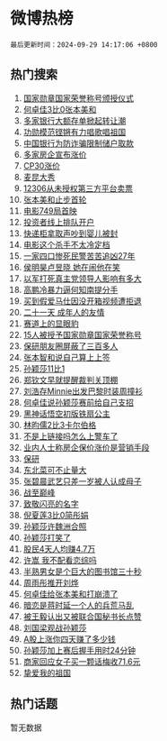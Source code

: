 # 微博热榜

`最后更新时间：2024-09-29 14:17:06 +0800`

## 热门搜索

1. [国家勋章国家荣誉称号颁授仪式](https://m.weibo.cn/search?containerid=100103type%3D1%26t%3D10%26q%3D%23%E5%9B%BD%E5%AE%B6%E5%8B%8B%E7%AB%A0%E5%9B%BD%E5%AE%B6%E8%8D%A3%E8%AA%89%E7%A7%B0%E5%8F%B7%E9%A2%81%E6%8E%88%E4%BB%AA%E5%BC%8F%23&stream_entry_id=51&isnewpage=1&extparam=seat%3D1%26q%3D%2523%25E5%259B%25BD%25E5%25AE%25B6%25E5%258B%258B%25E7%25AB%25A0%25E5%259B%25BD%25E5%25AE%25B6%25E8%258D%25A3%25E8%25AA%2589%25E7%25A7%25B0%25E5%258F%25B7%25E9%25A2%2581%25E6%258E%2588%25E4%25BB%25AA%25E5%25BC%258F%2523%26dgr%3D0%26pos%3D0%26filter_type%3Drealtimehot%26stream_entry_id%3D51%26c_type%3D51%26cate%3D10103%26display_time%3D1727590625%26pre_seqid%3D172759062545604122866149)
1. [何卓佳3比0张本美和](https://m.weibo.cn/search?containerid=100103type%3D1%26t%3D10%26q%3D%23%E4%BD%95%E5%8D%93%E4%BD%B33%E6%AF%940%E5%BC%A0%E6%9C%AC%E7%BE%8E%E5%92%8C%23&stream_entry_id=31&isnewpage=1&extparam=seat%3D1%26cate%3D5001%26dgr%3D0%26flag%3D1%26stream_entry_id%3D31%26realpos%3D1%26pos%3D0%26q%3D%2523%25E4%25BD%2595%25E5%258D%2593%25E4%25BD%25B33%25E6%25AF%25940%25E5%25BC%25A0%25E6%259C%25AC%25E7%25BE%258E%25E5%2592%258C%2523%26lcate%3D5001%26band_rank%3D1%26c_type%3D31%26filter_type%3Drealtimehot%26display_time%3D1727590625%26pre_seqid%3D172759062545604122866149)
1. [多家银行大额存单掀起转让潮](https://m.weibo.cn/search?containerid=100103type%3D1%26t%3D10%26q%3D%23%E5%A4%9A%E5%AE%B6%E9%93%B6%E8%A1%8C%E5%A4%A7%E9%A2%9D%E5%AD%98%E5%8D%95%E6%8E%80%E8%B5%B7%E8%BD%AC%E8%AE%A9%E6%BD%AE%23&stream_entry_id=31&isnewpage=1&extparam=seat%3D1%26cate%3D5001%26dgr%3D0%26flag%3D1%26stream_entry_id%3D31%26realpos%3D2%26pos%3D1%26q%3D%2523%25E5%25A4%259A%25E5%25AE%25B6%25E9%2593%25B6%25E8%25A1%258C%25E5%25A4%25A7%25E9%25A2%259D%25E5%25AD%2598%25E5%258D%2595%25E6%258E%2580%25E8%25B5%25B7%25E8%25BD%25AC%25E8%25AE%25A9%25E6%25BD%25AE%2523%26lcate%3D5001%26band_rank%3D2%26c_type%3D31%26filter_type%3Drealtimehot%26display_time%3D1727590625%26pre_seqid%3D172759062545604122866149)
1. [功勋模范铿锵有力唱歌唱祖国](https://m.weibo.cn/search?containerid=100103type%3D1%26t%3D10%26q%3D%23%E5%8A%9F%E5%8B%8B%E6%A8%A1%E8%8C%83%E9%93%BF%E9%94%B5%E6%9C%89%E5%8A%9B%E5%94%B1%E6%AD%8C%E5%94%B1%E7%A5%96%E5%9B%BD%23&stream_entry_id=31&isnewpage=1&extparam=seat%3D1%26cate%3D5001%26dgr%3D0%26flag%3D0%26stream_entry_id%3D31%26realpos%3D3%26pos%3D2%26q%3D%2523%25E5%258A%259F%25E5%258B%258B%25E6%25A8%25A1%25E8%258C%2583%25E9%2593%25BF%25E9%2594%25B5%25E6%259C%2589%25E5%258A%259B%25E5%2594%25B1%25E6%25AD%258C%25E5%2594%25B1%25E7%25A5%2596%25E5%259B%25BD%2523%26lcate%3D5001%26band_rank%3D3%26c_type%3D31%26filter_type%3Drealtimehot%26display_time%3D1727590625%26pre_seqid%3D172759062545604122866149)
1. [中国银行为防诈骗限制储户取款](https://m.weibo.cn/search?containerid=100103type%3D1%26t%3D10%26q%3D%23%E4%B8%AD%E5%9B%BD%E9%93%B6%E8%A1%8C%E4%B8%BA%E9%98%B2%E8%AF%88%E9%AA%97%E9%99%90%E5%88%B6%E5%82%A8%E6%88%B7%E5%8F%96%E6%AC%BE%23&stream_entry_id=31&isnewpage=1&extparam=seat%3D1%26cate%3D5001%26dgr%3D0%26flag%3D0%26stream_entry_id%3D31%26realpos%3D4%26pos%3D3%26q%3D%2523%25E4%25B8%25AD%25E5%259B%25BD%25E9%2593%25B6%25E8%25A1%258C%25E4%25B8%25BA%25E9%2598%25B2%25E8%25AF%2588%25E9%25AA%2597%25E9%2599%2590%25E5%2588%25B6%25E5%2582%25A8%25E6%2588%25B7%25E5%258F%2596%25E6%25AC%25BE%2523%26lcate%3D5001%26band_rank%3D4%26c_type%3D31%26filter_type%3Drealtimehot%26display_time%3D1727590625%26pre_seqid%3D172759062545604122866149)
1. [多家房企宣布涨价](https://m.weibo.cn/search?containerid=100103type%3D1%26t%3D10%26q%3D%23%E5%A4%9A%E5%AE%B6%E6%88%BF%E4%BC%81%E5%AE%A3%E5%B8%83%E6%B6%A8%E4%BB%B7%23&stream_entry_id=31&isnewpage=1&extparam=seat%3D1%26cate%3D5001%26dgr%3D0%26flag%3D1%26stream_entry_id%3D31%26realpos%3D5%26pos%3D4%26q%3D%2523%25E5%25A4%259A%25E5%25AE%25B6%25E6%2588%25BF%25E4%25BC%2581%25E5%25AE%25A3%25E5%25B8%2583%25E6%25B6%25A8%25E4%25BB%25B7%2523%26lcate%3D5001%26band_rank%3D5%26c_type%3D31%26filter_type%3Drealtimehot%26display_time%3D1727590625%26pre_seqid%3D172759062545604122866149)
1. [CP30涨价](https://m.weibo.cn/search?containerid=100103type%3D1%26t%3D10%26q%3DCP30%E6%B6%A8%E4%BB%B7&stream_entry_id=31&isnewpage=1&extparam=seat%3D1%26cate%3D5001%26dgr%3D0%26flag%3D1%26stream_entry_id%3D31%26realpos%3D6%26pos%3D5%26q%3DCP30%25E6%25B6%25A8%25E4%25BB%25B7%26lcate%3D5001%26band_rank%3D6%26c_type%3D31%26filter_type%3Drealtimehot%26display_time%3D1727590625%26pre_seqid%3D172759062545604122866149)
1. [麦昆大秀](https://m.weibo.cn/search?containerid=100103type%3D1%26t%3D10%26q%3D%23%E9%BA%A6%E6%98%86%E5%A4%A7%E7%A7%80%23&stream_entry_id=31&isnewpage=1&extparam=seat%3D1%26is_ad_pos%3D1%26cate%3D5001%26dgr%3D0%26stream_entry_id%3D31%26adid%3D257904%26pos%3D6%26lcate%3D5001%26topic_ad%3D1%26filter_type%3Drealtimehot%26band_rank%3D7%26c_type%3D31%26q%3D%2523%25E9%25BA%25A6%25E6%2598%2586%25E5%25A4%25A7%25E7%25A7%2580%2523%26display_time%3D1727590625%26pre_seqid%3D172759062545604122866149)
1. [12306从未授权第三方平台卖票](https://m.weibo.cn/search?containerid=100103type%3D1%26t%3D10%26q%3D%2312306%E4%BB%8E%E6%9C%AA%E6%8E%88%E6%9D%83%E7%AC%AC%E4%B8%89%E6%96%B9%E5%B9%B3%E5%8F%B0%E5%8D%96%E7%A5%A8%23&stream_entry_id=31&isnewpage=1&extparam=seat%3D1%26cate%3D5001%26dgr%3D0%26flag%3D0%26stream_entry_id%3D31%26realpos%3D7%26pos%3D7%26q%3D%252312306%25E4%25BB%258E%25E6%259C%25AA%25E6%258E%2588%25E6%259D%2583%25E7%25AC%25AC%25E4%25B8%2589%25E6%2596%25B9%25E5%25B9%25B3%25E5%258F%25B0%25E5%258D%2596%25E7%25A5%25A8%2523%26lcate%3D5001%26band_rank%3D7%26c_type%3D31%26filter_type%3Drealtimehot%26display_time%3D1727590625%26pre_seqid%3D172759062545604122866149)
1. [张本美和止步首轮](https://m.weibo.cn/search?containerid=100103type%3D1%26t%3D10%26q%3D%23%E5%BC%A0%E6%9C%AC%E7%BE%8E%E5%92%8C%E6%AD%A2%E6%AD%A5%E9%A6%96%E8%BD%AE%23&stream_entry_id=31&isnewpage=1&extparam=seat%3D1%26cate%3D5001%26dgr%3D0%26flag%3D1%26stream_entry_id%3D31%26realpos%3D8%26pos%3D8%26q%3D%2523%25E5%25BC%25A0%25E6%259C%25AC%25E7%25BE%258E%25E5%2592%258C%25E6%25AD%25A2%25E6%25AD%25A5%25E9%25A6%2596%25E8%25BD%25AE%2523%26lcate%3D5001%26band_rank%3D8%26c_type%3D31%26filter_type%3Drealtimehot%26display_time%3D1727590625%26pre_seqid%3D172759062545604122866149)
1. [电影749局首映](https://m.weibo.cn/search?containerid=100103type%3D1%26t%3D10%26q%3D%23%E7%94%B5%E5%BD%B1749%E5%B1%80%E9%A6%96%E6%98%A0%23&stream_entry_id=31&isnewpage=1&extparam=seat%3D1%26cate%3D5001%26dgr%3D0%26flag%3D1%26stream_entry_id%3D31%26realpos%3D9%26pos%3D9%26q%3D%2523%25E7%2594%25B5%25E5%25BD%25B1749%25E5%25B1%2580%25E9%25A6%2596%25E6%2598%25A0%2523%26lcate%3D5001%26band_rank%3D9%26c_type%3D31%26filter_type%3Drealtimehot%26display_time%3D1727590625%26pre_seqid%3D172759062545604122866149)
1. [投资者线上排队开户](https://m.weibo.cn/search?containerid=100103type%3D1%26t%3D10%26q%3D%23%E6%8A%95%E8%B5%84%E8%80%85%E7%BA%BF%E4%B8%8A%E6%8E%92%E9%98%9F%E5%BC%80%E6%88%B7%23&stream_entry_id=31&isnewpage=1&extparam=seat%3D1%26cate%3D5001%26dgr%3D0%26flag%3D1%26stream_entry_id%3D31%26realpos%3D10%26pos%3D10%26q%3D%2523%25E6%258A%2595%25E8%25B5%2584%25E8%2580%2585%25E7%25BA%25BF%25E4%25B8%258A%25E6%258E%2592%25E9%2598%259F%25E5%25BC%2580%25E6%2588%25B7%2523%26lcate%3D5001%26band_rank%3D10%26c_type%3D31%26filter_type%3Drealtimehot%26display_time%3D1727590625%26pre_seqid%3D172759062545604122866149)
1. [快递柜拿取声吵到婴儿被封](https://m.weibo.cn/search?containerid=100103type%3D1%26t%3D10%26q%3D%23%E5%BF%AB%E9%80%92%E6%9F%9C%E6%8B%BF%E5%8F%96%E5%A3%B0%E5%90%B5%E5%88%B0%E5%A9%B4%E5%84%BF%E8%A2%AB%E5%B0%81%23&stream_entry_id=31&isnewpage=1&extparam=seat%3D1%26cate%3D5001%26dgr%3D0%26flag%3D1%26stream_entry_id%3D31%26realpos%3D11%26pos%3D11%26q%3D%2523%25E5%25BF%25AB%25E9%2580%2592%25E6%259F%259C%25E6%258B%25BF%25E5%258F%2596%25E5%25A3%25B0%25E5%2590%25B5%25E5%2588%25B0%25E5%25A9%25B4%25E5%2584%25BF%25E8%25A2%25AB%25E5%25B0%2581%2523%26lcate%3D5001%26band_rank%3D11%26c_type%3D31%26filter_type%3Drealtimehot%26display_time%3D1727590625%26pre_seqid%3D172759062545604122866149)
1. [电影这个杀手不太冷定档](https://m.weibo.cn/search?containerid=100103type%3D1%26t%3D10%26q%3D%23%E7%94%B5%E5%BD%B1%E8%BF%99%E4%B8%AA%E6%9D%80%E6%89%8B%E4%B8%8D%E5%A4%AA%E5%86%B7%E5%AE%9A%E6%A1%A3%23&stream_entry_id=31&isnewpage=1&extparam=seat%3D1%26cate%3D5001%26dgr%3D0%26flag%3D2%26stream_entry_id%3D31%26realpos%3D12%26pos%3D12%26q%3D%2523%25E7%2594%25B5%25E5%25BD%25B1%25E8%25BF%2599%25E4%25B8%25AA%25E6%259D%2580%25E6%2589%258B%25E4%25B8%258D%25E5%25A4%25AA%25E5%2586%25B7%25E5%25AE%259A%25E6%25A1%25A3%2523%26lcate%3D5001%26band_rank%3D12%26c_type%3D31%26filter_type%3Drealtimehot%26display_time%3D1727590625%26pre_seqid%3D172759062545604122866149)
1. [一家四口惨死民警苦苦追凶27年](https://m.weibo.cn/search?containerid=100103type%3D1%26t%3D10%26q%3D%23%E4%B8%80%E5%AE%B6%E5%9B%9B%E5%8F%A3%E6%83%A8%E6%AD%BB%E6%B0%91%E8%AD%A6%E8%8B%A6%E8%8B%A6%E8%BF%BD%E5%87%B627%E5%B9%B4%23&stream_entry_id=31&isnewpage=1&extparam=seat%3D1%26cate%3D5001%26dgr%3D0%26flag%3D2%26stream_entry_id%3D31%26realpos%3D13%26pos%3D13%26q%3D%2523%25E4%25B8%2580%25E5%25AE%25B6%25E5%259B%259B%25E5%258F%25A3%25E6%2583%25A8%25E6%25AD%25BB%25E6%25B0%2591%25E8%25AD%25A6%25E8%258B%25A6%25E8%258B%25A6%25E8%25BF%25BD%25E5%2587%25B627%25E5%25B9%25B4%2523%26lcate%3D5001%26band_rank%3D13%26c_type%3D31%26filter_type%3Drealtimehot%26display_time%3D1727590625%26pre_seqid%3D172759062545604122866149)
1. [侯明昊卢昱晓 她在闹他在笑](https://m.weibo.cn/search?containerid=100103type%3D1%26t%3D10%26q%3D%E4%BE%AF%E6%98%8E%E6%98%8A%E5%8D%A2%E6%98%B1%E6%99%93+%E5%A5%B9%E5%9C%A8%E9%97%B9%E4%BB%96%E5%9C%A8%E7%AC%91&stream_entry_id=31&isnewpage=1&extparam=seat%3D1%26cate%3D5001%26dgr%3D0%26flag%3D1%26stream_entry_id%3D31%26realpos%3D14%26pos%3D14%26q%3D%25E4%25BE%25AF%25E6%2598%258E%25E6%2598%258A%25E5%258D%25A2%25E6%2598%25B1%25E6%2599%2593%2520%25E5%25A5%25B9%25E5%259C%25A8%25E9%2597%25B9%25E4%25BB%2596%25E5%259C%25A8%25E7%25AC%2591%26lcate%3D5001%26band_rank%3D14%26c_type%3D31%26filter_type%3Drealtimehot%26display_time%3D1727590625%26pre_seqid%3D172759062545604122866149)
1. [以军打死真主党领导人影响有多大](https://m.weibo.cn/search?containerid=100103type%3D1%26t%3D10%26q%3D%23%E4%BB%A5%E5%86%9B%E6%89%93%E6%AD%BB%E7%9C%9F%E4%B8%BB%E5%85%9A%E9%A2%86%E5%AF%BC%E4%BA%BA%E5%BD%B1%E5%93%8D%E6%9C%89%E5%A4%9A%E5%A4%A7%23&stream_entry_id=31&isnewpage=1&extparam=seat%3D1%26cate%3D5001%26dgr%3D0%26flag%3D1%26stream_entry_id%3D31%26realpos%3D15%26pos%3D15%26q%3D%2523%25E4%25BB%25A5%25E5%2586%259B%25E6%2589%2593%25E6%25AD%25BB%25E7%259C%259F%25E4%25B8%25BB%25E5%2585%259A%25E9%25A2%2586%25E5%25AF%25BC%25E4%25BA%25BA%25E5%25BD%25B1%25E5%2593%258D%25E6%259C%2589%25E5%25A4%259A%25E5%25A4%25A7%2523%26lcate%3D5001%26band_rank%3D15%26c_type%3D31%26filter_type%3Drealtimehot%26display_time%3D1727590625%26pre_seqid%3D172759062545604122866149)
1. [高鹏冷暴力逼何知南提分手](https://m.weibo.cn/search?containerid=100103type%3D1%26t%3D10%26q%3D%E9%AB%98%E9%B9%8F%E5%86%B7%E6%9A%B4%E5%8A%9B%E9%80%BC%E4%BD%95%E7%9F%A5%E5%8D%97%E6%8F%90%E5%88%86%E6%89%8B&stream_entry_id=31&isnewpage=1&extparam=seat%3D1%26cate%3D5001%26dgr%3D0%26flag%3D1%26stream_entry_id%3D31%26realpos%3D16%26pos%3D16%26q%3D%25E9%25AB%2598%25E9%25B9%258F%25E5%2586%25B7%25E6%259A%25B4%25E5%258A%259B%25E9%2580%25BC%25E4%25BD%2595%25E7%259F%25A5%25E5%258D%2597%25E6%258F%2590%25E5%2588%2586%25E6%2589%258B%26lcate%3D5001%26band_rank%3D16%26c_type%3D31%26filter_type%3Drealtimehot%26display_time%3D1727590625%26pre_seqid%3D172759062545604122866149)
1. [买到假爱马仕因没开箱视频遭拒退](https://m.weibo.cn/search?containerid=100103type%3D1%26t%3D10%26q%3D%23%E4%B9%B0%E5%88%B0%E5%81%87%E7%88%B1%E9%A9%AC%E4%BB%95%E5%9B%A0%E6%B2%A1%E5%BC%80%E7%AE%B1%E8%A7%86%E9%A2%91%E9%81%AD%E6%8B%92%E9%80%80%23&stream_entry_id=31&isnewpage=1&extparam=seat%3D1%26cate%3D5001%26dgr%3D0%26flag%3D0%26stream_entry_id%3D31%26realpos%3D17%26pos%3D17%26q%3D%2523%25E4%25B9%25B0%25E5%2588%25B0%25E5%2581%2587%25E7%2588%25B1%25E9%25A9%25AC%25E4%25BB%2595%25E5%259B%25A0%25E6%25B2%25A1%25E5%25BC%2580%25E7%25AE%25B1%25E8%25A7%2586%25E9%25A2%2591%25E9%2581%25AD%25E6%258B%2592%25E9%2580%2580%2523%26lcate%3D5001%26band_rank%3D17%26c_type%3D31%26filter_type%3Drealtimehot%26display_time%3D1727590625%26pre_seqid%3D172759062545604122866149)
1. [二十一天 成年人的友情](https://m.weibo.cn/search?containerid=100103type%3D1%26t%3D10%26q%3D%E4%BA%8C%E5%8D%81%E4%B8%80%E5%A4%A9+%E6%88%90%E5%B9%B4%E4%BA%BA%E7%9A%84%E5%8F%8B%E6%83%85&stream_entry_id=31&isnewpage=1&extparam=seat%3D1%26cate%3D5001%26dgr%3D0%26flag%3D1%26stream_entry_id%3D31%26realpos%3D18%26pos%3D18%26q%3D%25E4%25BA%258C%25E5%258D%2581%25E4%25B8%2580%25E5%25A4%25A9%2520%25E6%2588%2590%25E5%25B9%25B4%25E4%25BA%25BA%25E7%259A%2584%25E5%258F%258B%25E6%2583%2585%26lcate%3D5001%26band_rank%3D18%26c_type%3D31%26filter_type%3Drealtimehot%26display_time%3D1727590625%26pre_seqid%3D172759062545604122866149)
1. [赛道上的显眼豹](https://m.weibo.cn/search?containerid=100103type%3D1%26t%3D10%26q%3D%23%E8%B5%9B%E9%81%93%E4%B8%8A%E7%9A%84%E6%98%BE%E7%9C%BC%E8%B1%B9%23&stream_entry_id=31&isnewpage=1&extparam=seat%3D1%26cate%3D5001%26dgr%3D0%26flag%3D0%26stream_entry_id%3D31%26realpos%3D19%26pos%3D19%26adid%3D257797%26filter_type%3Drealtimehot%26lcate%3D5001%26band_rank%3D19%26c_type%3D31%26q%3D%2523%25E8%25B5%259B%25E9%2581%2593%25E4%25B8%258A%25E7%259A%2584%25E6%2598%25BE%25E7%259C%25BC%25E8%25B1%25B9%2523%26display_time%3D1727590625%26pre_seqid%3D172759062545604122866149)
1. [15人被授予国家勋章国家荣誉称号](https://m.weibo.cn/search?containerid=100103type%3D1%26t%3D10%26q%3D%2315%E4%BA%BA%E8%A2%AB%E6%8E%88%E4%BA%88%E5%9B%BD%E5%AE%B6%E5%8B%8B%E7%AB%A0%E5%9B%BD%E5%AE%B6%E8%8D%A3%E8%AA%89%E7%A7%B0%E5%8F%B7%23&stream_entry_id=31&isnewpage=1&extparam=seat%3D1%26cate%3D5001%26dgr%3D0%26flag%3D0%26stream_entry_id%3D31%26realpos%3D20%26pos%3D20%26q%3D%252315%25E4%25BA%25BA%25E8%25A2%25AB%25E6%258E%2588%25E4%25BA%2588%25E5%259B%25BD%25E5%25AE%25B6%25E5%258B%258B%25E7%25AB%25A0%25E5%259B%25BD%25E5%25AE%25B6%25E8%258D%25A3%25E8%25AA%2589%25E7%25A7%25B0%25E5%258F%25B7%2523%26lcate%3D5001%26band_rank%3D20%26c_type%3D31%26filter_type%3Drealtimehot%26display_time%3D1727590625%26pre_seqid%3D172759062545604122866149)
1. [保研朋友圈屏蔽了三百多人](https://m.weibo.cn/search?containerid=100103type%3D1%26t%3D10%26q%3D%23%E4%BF%9D%E7%A0%94%E6%9C%8B%E5%8F%8B%E5%9C%88%E5%B1%8F%E8%94%BD%E4%BA%86%E4%B8%89%E7%99%BE%E5%A4%9A%E4%BA%BA%23&stream_entry_id=31&isnewpage=1&extparam=seat%3D1%26cate%3D5001%26dgr%3D0%26flag%3D1%26stream_entry_id%3D31%26realpos%3D21%26pos%3D21%26q%3D%2523%25E4%25BF%259D%25E7%25A0%2594%25E6%259C%258B%25E5%258F%258B%25E5%259C%2588%25E5%25B1%258F%25E8%2594%25BD%25E4%25BA%2586%25E4%25B8%2589%25E7%2599%25BE%25E5%25A4%259A%25E4%25BA%25BA%2523%26lcate%3D5001%26band_rank%3D21%26c_type%3D31%26filter_type%3Drealtimehot%26display_time%3D1727590625%26pre_seqid%3D172759062545604122866149)
1. [张本智和说自己算上上签](https://m.weibo.cn/search?containerid=100103type%3D1%26t%3D10%26q%3D%23%E5%BC%A0%E6%9C%AC%E6%99%BA%E5%92%8C%E8%AF%B4%E8%87%AA%E5%B7%B1%E7%AE%97%E4%B8%8A%E4%B8%8A%E7%AD%BE%23&stream_entry_id=31&isnewpage=1&extparam=seat%3D1%26cate%3D5001%26dgr%3D0%26flag%3D0%26stream_entry_id%3D31%26realpos%3D22%26pos%3D22%26q%3D%2523%25E5%25BC%25A0%25E6%259C%25AC%25E6%2599%25BA%25E5%2592%258C%25E8%25AF%25B4%25E8%2587%25AA%25E5%25B7%25B1%25E7%25AE%2597%25E4%25B8%258A%25E4%25B8%258A%25E7%25AD%25BE%2523%26lcate%3D5001%26band_rank%3D22%26c_type%3D31%26filter_type%3Drealtimehot%26display_time%3D1727590625%26pre_seqid%3D172759062545604122866149)
1. [孙颖莎11比1](https://m.weibo.cn/search?containerid=100103type%3D1%26t%3D10%26q%3D%23%E5%AD%99%E9%A2%96%E8%8E%8E11%E6%AF%941%23&stream_entry_id=31&isnewpage=1&extparam=seat%3D1%26cate%3D5001%26dgr%3D0%26flag%3D0%26stream_entry_id%3D31%26realpos%3D23%26pos%3D23%26q%3D%2523%25E5%25AD%2599%25E9%25A2%2596%25E8%258E%258E11%25E6%25AF%25941%2523%26lcate%3D5001%26band_rank%3D23%26c_type%3D31%26filter_type%3Drealtimehot%26display_time%3D1727590625%26pre_seqid%3D172759062545604122866149)
1. [郑钦文早就提醒裁判关顶棚](https://m.weibo.cn/search?containerid=100103type%3D1%26t%3D10%26q%3D%23%E9%83%91%E9%92%A6%E6%96%87%E6%97%A9%E5%B0%B1%E6%8F%90%E9%86%92%E8%A3%81%E5%88%A4%E5%85%B3%E9%A1%B6%E6%A3%9A%23&stream_entry_id=31&isnewpage=1&extparam=seat%3D1%26cate%3D5001%26dgr%3D0%26flag%3D1%26stream_entry_id%3D31%26realpos%3D24%26pos%3D24%26q%3D%2523%25E9%2583%2591%25E9%2592%25A6%25E6%2596%2587%25E6%2597%25A9%25E5%25B0%25B1%25E6%258F%2590%25E9%2586%2592%25E8%25A3%2581%25E5%2588%25A4%25E5%2585%25B3%25E9%25A1%25B6%25E6%25A3%259A%2523%26lcate%3D5001%26band_rank%3D24%26c_type%3D31%26filter_type%3Drealtimehot%26display_time%3D1727590625%26pre_seqid%3D172759062545604122866149)
1. [刘浩存Minnie出发巴黎时装周撞衫](https://m.weibo.cn/search?containerid=100103type%3D1%26t%3D10%26q%3D%23%E5%88%98%E6%B5%A9%E5%AD%98Minnie%E5%87%BA%E5%8F%91%E5%B7%B4%E9%BB%8E%E6%97%B6%E8%A3%85%E5%91%A8%E6%92%9E%E8%A1%AB%23&stream_entry_id=31&isnewpage=1&extparam=seat%3D1%26cate%3D5001%26dgr%3D0%26flag%3D1%26stream_entry_id%3D31%26realpos%3D25%26pos%3D25%26q%3D%2523%25E5%2588%2598%25E6%25B5%25A9%25E5%25AD%2598Minnie%25E5%2587%25BA%25E5%258F%2591%25E5%25B7%25B4%25E9%25BB%258E%25E6%2597%25B6%25E8%25A3%2585%25E5%2591%25A8%25E6%2592%259E%25E8%25A1%25AB%2523%26lcate%3D5001%26band_rank%3D25%26c_type%3D31%26filter_type%3Drealtimehot%26display_time%3D1727590625%26pre_seqid%3D172759062545604122866149)
1. [何卓佳说孙颖莎赛前给自己支招](https://m.weibo.cn/search?containerid=100103type%3D1%26t%3D10%26q%3D%23%E4%BD%95%E5%8D%93%E4%BD%B3%E8%AF%B4%E5%AD%99%E9%A2%96%E8%8E%8E%E8%B5%9B%E5%89%8D%E7%BB%99%E8%87%AA%E5%B7%B1%E6%94%AF%E6%8B%9B%23&stream_entry_id=31&isnewpage=1&extparam=seat%3D1%26cate%3D5001%26dgr%3D0%26flag%3D1%26stream_entry_id%3D31%26realpos%3D26%26pos%3D26%26q%3D%2523%25E4%25BD%2595%25E5%258D%2593%25E4%25BD%25B3%25E8%25AF%25B4%25E5%25AD%2599%25E9%25A2%2596%25E8%258E%258E%25E8%25B5%259B%25E5%2589%258D%25E7%25BB%2599%25E8%2587%25AA%25E5%25B7%25B1%25E6%2594%25AF%25E6%258B%259B%2523%26lcate%3D5001%26band_rank%3D26%26c_type%3D31%26filter_type%3Drealtimehot%26display_time%3D1727590625%26pre_seqid%3D172759062545604122866149)
1. [黑神话悟空初版铁扇公主](https://m.weibo.cn/search?containerid=100103type%3D1%26t%3D10%26q%3D%23%E9%BB%91%E7%A5%9E%E8%AF%9D%E6%82%9F%E7%A9%BA%E5%88%9D%E7%89%88%E9%93%81%E6%89%87%E5%85%AC%E4%B8%BB%23&stream_entry_id=31&isnewpage=1&extparam=seat%3D1%26cate%3D5001%26dgr%3D0%26flag%3D1%26stream_entry_id%3D31%26realpos%3D27%26pos%3D27%26q%3D%2523%25E9%25BB%2591%25E7%25A5%259E%25E8%25AF%259D%25E6%2582%259F%25E7%25A9%25BA%25E5%2588%259D%25E7%2589%2588%25E9%2593%2581%25E6%2589%2587%25E5%2585%25AC%25E4%25B8%25BB%2523%26lcate%3D5001%26band_rank%3D27%26c_type%3D31%26filter_type%3Drealtimehot%26display_time%3D1727590625%26pre_seqid%3D172759062545604122866149)
1. [林昀儒2比3卡尔伯格](https://m.weibo.cn/search?containerid=100103type%3D1%26t%3D10%26q%3D%23%E6%9E%97%E6%98%80%E5%84%922%E6%AF%943%E5%8D%A1%E5%B0%94%E4%BC%AF%E6%A0%BC%23&stream_entry_id=31&isnewpage=1&extparam=seat%3D1%26cate%3D5001%26dgr%3D0%26flag%3D1%26stream_entry_id%3D31%26realpos%3D28%26pos%3D28%26q%3D%2523%25E6%259E%2597%25E6%2598%2580%25E5%2584%25922%25E6%25AF%25943%25E5%258D%25A1%25E5%25B0%2594%25E4%25BC%25AF%25E6%25A0%25BC%2523%26lcate%3D5001%26band_rank%3D28%26c_type%3D31%26filter_type%3Drealtimehot%26display_time%3D1727590625%26pre_seqid%3D172759062545604122866149)
1. [不是上链接吗怎么上警车了](https://m.weibo.cn/search?containerid=100103type%3D1%26t%3D10%26q%3D%23%E4%B8%8D%E6%98%AF%E4%B8%8A%E9%93%BE%E6%8E%A5%E5%90%97%E6%80%8E%E4%B9%88%E4%B8%8A%E8%AD%A6%E8%BD%A6%E4%BA%86%23&stream_entry_id=31&isnewpage=1&extparam=seat%3D1%26cate%3D5001%26dgr%3D0%26flag%3D1%26stream_entry_id%3D31%26realpos%3D29%26pos%3D29%26q%3D%2523%25E4%25B8%258D%25E6%2598%25AF%25E4%25B8%258A%25E9%2593%25BE%25E6%258E%25A5%25E5%2590%2597%25E6%2580%258E%25E4%25B9%2588%25E4%25B8%258A%25E8%25AD%25A6%25E8%25BD%25A6%25E4%25BA%2586%2523%26lcate%3D5001%26band_rank%3D29%26c_type%3D31%26filter_type%3Drealtimehot%26display_time%3D1727590625%26pre_seqid%3D172759062545604122866149)
1. [业内人士称房企保价涨价是营销手段](https://m.weibo.cn/search?containerid=100103type%3D1%26t%3D10%26q%3D%23%E4%B8%9A%E5%86%85%E4%BA%BA%E5%A3%AB%E7%A7%B0%E6%88%BF%E4%BC%81%E4%BF%9D%E4%BB%B7%E6%B6%A8%E4%BB%B7%E6%98%AF%E8%90%A5%E9%94%80%E6%89%8B%E6%AE%B5%23&stream_entry_id=31&isnewpage=1&extparam=seat%3D1%26cate%3D5001%26dgr%3D0%26flag%3D1%26stream_entry_id%3D31%26realpos%3D30%26pos%3D30%26q%3D%2523%25E4%25B8%259A%25E5%2586%2585%25E4%25BA%25BA%25E5%25A3%25AB%25E7%25A7%25B0%25E6%2588%25BF%25E4%25BC%2581%25E4%25BF%259D%25E4%25BB%25B7%25E6%25B6%25A8%25E4%25BB%25B7%25E6%2598%25AF%25E8%2590%25A5%25E9%2594%2580%25E6%2589%258B%25E6%25AE%25B5%2523%26lcate%3D5001%26band_rank%3D30%26c_type%3D31%26filter_type%3Drealtimehot%26display_time%3D1727590625%26pre_seqid%3D172759062545604122866149)
1. [保研](https://m.weibo.cn/search?containerid=100103type%3D1%26t%3D10%26q%3D%E4%BF%9D%E7%A0%94&stream_entry_id=31&isnewpage=1&extparam=seat%3D1%26cate%3D5001%26dgr%3D0%26flag%3D0%26stream_entry_id%3D31%26realpos%3D31%26pos%3D31%26q%3D%25E4%25BF%259D%25E7%25A0%2594%26lcate%3D5001%26band_rank%3D31%26c_type%3D31%26filter_type%3Drealtimehot%26display_time%3D1727590625%26pre_seqid%3D172759062545604122866149)
1. [东北菜可不止量大](https://m.weibo.cn/search?containerid=100103type%3D1%26t%3D10%26q%3D%23%E4%B8%9C%E5%8C%97%E8%8F%9C%E5%8F%AF%E4%B8%8D%E6%AD%A2%E9%87%8F%E5%A4%A7%23&stream_entry_id=31&isnewpage=1&extparam=seat%3D1%26cate%3D5001%26dgr%3D0%26flag%3D1%26stream_entry_id%3D31%26realpos%3D32%26pos%3D32%26q%3D%2523%25E4%25B8%259C%25E5%258C%2597%25E8%258F%259C%25E5%258F%25AF%25E4%25B8%258D%25E6%25AD%25A2%25E9%2587%258F%25E5%25A4%25A7%2523%26lcate%3D5001%26band_rank%3D32%26c_type%3D31%26filter_type%3Drealtimehot%26display_time%3D1727590625%26pre_seqid%3D172759062545604122866149)
1. [张碧晨武艺只差一岁被人认成母子](https://m.weibo.cn/search?containerid=100103type%3D1%26t%3D10%26q%3D%E5%BC%A0%E7%A2%A7%E6%99%A8%E6%AD%A6%E8%89%BA%E5%8F%AA%E5%B7%AE%E4%B8%80%E5%B2%81%E8%A2%AB%E4%BA%BA%E8%AE%A4%E6%88%90%E6%AF%8D%E5%AD%90&stream_entry_id=31&isnewpage=1&extparam=seat%3D1%26cate%3D5001%26dgr%3D0%26flag%3D0%26stream_entry_id%3D31%26realpos%3D33%26pos%3D33%26q%3D%25E5%25BC%25A0%25E7%25A2%25A7%25E6%2599%25A8%25E6%25AD%25A6%25E8%2589%25BA%25E5%258F%25AA%25E5%25B7%25AE%25E4%25B8%2580%25E5%25B2%2581%25E8%25A2%25AB%25E4%25BA%25BA%25E8%25AE%25A4%25E6%2588%2590%25E6%25AF%258D%25E5%25AD%2590%26lcate%3D5001%26band_rank%3D33%26c_type%3D31%26filter_type%3Drealtimehot%26display_time%3D1727590625%26pre_seqid%3D172759062545604122866149)
1. [战至巅峰](https://m.weibo.cn/search?containerid=100103type%3D1%26t%3D10%26q%3D%E6%88%98%E8%87%B3%E5%B7%85%E5%B3%B0&stream_entry_id=31&isnewpage=1&extparam=seat%3D1%26cate%3D5001%26dgr%3D0%26flag%3D1%26stream_entry_id%3D31%26realpos%3D34%26pos%3D34%26q%3D%25E6%2588%2598%25E8%2587%25B3%25E5%25B7%2585%25E5%25B3%25B0%26lcate%3D5001%26band_rank%3D34%26c_type%3D31%26filter_type%3Drealtimehot%26display_time%3D1727590625%26pre_seqid%3D172759062545604122866149)
1. [致敬闪亮的名字](https://m.weibo.cn/search?containerid=100103type%3D1%26t%3D10%26q%3D%E8%87%B4%E6%95%AC%E9%97%AA%E4%BA%AE%E7%9A%84%E5%90%8D%E5%AD%97&stream_entry_id=31&isnewpage=1&extparam=seat%3D1%26cate%3D5001%26dgr%3D0%26flag%3D0%26stream_entry_id%3D31%26realpos%3D35%26pos%3D35%26q%3D%25E8%2587%25B4%25E6%2595%25AC%25E9%2597%25AA%25E4%25BA%25AE%25E7%259A%2584%25E5%2590%258D%25E5%25AD%2597%26lcate%3D5001%26band_rank%3D35%26c_type%3D31%26filter_type%3Drealtimehot%26display_time%3D1727590625%26pre_seqid%3D172759062545604122866149)
1. [倪夏莲3比0简彤娟](https://m.weibo.cn/search?containerid=100103type%3D1%26t%3D10%26q%3D%23%E5%80%AA%E5%A4%8F%E8%8E%B23%E6%AF%940%E7%AE%80%E5%BD%A4%E5%A8%9F%23&stream_entry_id=31&isnewpage=1&extparam=seat%3D1%26cate%3D5001%26dgr%3D0%26flag%3D1%26stream_entry_id%3D31%26realpos%3D36%26pos%3D36%26q%3D%2523%25E5%2580%25AA%25E5%25A4%258F%25E8%258E%25B23%25E6%25AF%25940%25E7%25AE%2580%25E5%25BD%25A4%25E5%25A8%259F%2523%26lcate%3D5001%26band_rank%3D36%26c_type%3D31%26filter_type%3Drealtimehot%26display_time%3D1727590625%26pre_seqid%3D172759062545604122866149)
1. [孙颖莎许魏洲合照](https://m.weibo.cn/search?containerid=100103type%3D1%26t%3D10%26q%3D%23%E5%AD%99%E9%A2%96%E8%8E%8E%E8%AE%B8%E9%AD%8F%E6%B4%B2%E5%90%88%E7%85%A7%23&stream_entry_id=31&isnewpage=1&extparam=seat%3D1%26cate%3D5001%26dgr%3D0%26flag%3D1%26stream_entry_id%3D31%26realpos%3D37%26pos%3D37%26q%3D%2523%25E5%25AD%2599%25E9%25A2%2596%25E8%258E%258E%25E8%25AE%25B8%25E9%25AD%258F%25E6%25B4%25B2%25E5%2590%2588%25E7%2585%25A7%2523%26lcate%3D5001%26band_rank%3D37%26c_type%3D31%26filter_type%3Drealtimehot%26display_time%3D1727590625%26pre_seqid%3D172759062545604122866149)
1. [孙颖莎打笑了](https://m.weibo.cn/search?containerid=100103type%3D1%26t%3D10%26q%3D%E5%AD%99%E9%A2%96%E8%8E%8E%E6%89%93%E7%AC%91%E4%BA%86&stream_entry_id=31&isnewpage=1&extparam=seat%3D1%26cate%3D5001%26dgr%3D0%26flag%3D0%26stream_entry_id%3D31%26realpos%3D38%26pos%3D38%26q%3D%25E5%25AD%2599%25E9%25A2%2596%25E8%258E%258E%25E6%2589%2593%25E7%25AC%2591%25E4%25BA%2586%26lcate%3D5001%26band_rank%3D38%26c_type%3D31%26filter_type%3Drealtimehot%26display_time%3D1727590625%26pre_seqid%3D172759062545604122866149)
1. [股民4天人均赚4.7万](https://m.weibo.cn/search?containerid=100103type%3D1%26t%3D10%26q%3D%23%E8%82%A1%E6%B0%914%E5%A4%A9%E4%BA%BA%E5%9D%87%E8%B5%9A4.7%E4%B8%87%23&stream_entry_id=31&isnewpage=1&extparam=seat%3D1%26cate%3D5001%26dgr%3D0%26flag%3D0%26stream_entry_id%3D31%26realpos%3D39%26pos%3D39%26q%3D%2523%25E8%2582%25A1%25E6%25B0%25914%25E5%25A4%25A9%25E4%25BA%25BA%25E5%259D%2587%25E8%25B5%259A4.7%25E4%25B8%2587%2523%26lcate%3D5001%26band_rank%3D39%26c_type%3D31%26filter_type%3Drealtimehot%26display_time%3D1727590625%26pre_seqid%3D172759062545604122866149)
1. [许嵩 我不配看恋综吗](https://m.weibo.cn/search?containerid=100103type%3D1%26t%3D10%26q%3D%E8%AE%B8%E5%B5%A9+%E6%88%91%E4%B8%8D%E9%85%8D%E7%9C%8B%E6%81%8B%E7%BB%BC%E5%90%97&stream_entry_id=31&isnewpage=1&extparam=seat%3D1%26cate%3D5001%26dgr%3D0%26flag%3D0%26stream_entry_id%3D31%26realpos%3D40%26pos%3D40%26q%3D%25E8%25AE%25B8%25E5%25B5%25A9%2520%25E6%2588%2591%25E4%25B8%258D%25E9%2585%258D%25E7%259C%258B%25E6%2581%258B%25E7%25BB%25BC%25E5%2590%2597%26lcate%3D5001%26band_rank%3D40%26c_type%3D31%26filter_type%3Drealtimehot%26display_time%3D1727590625%26pre_seqid%3D172759062545604122866149)
1. [半熟男女是个巨大的图书馆三十秒](https://m.weibo.cn/search?containerid=100103type%3D1%26t%3D10%26q%3D%E5%8D%8A%E7%86%9F%E7%94%B7%E5%A5%B3%E6%98%AF%E4%B8%AA%E5%B7%A8%E5%A4%A7%E7%9A%84%E5%9B%BE%E4%B9%A6%E9%A6%86%E4%B8%89%E5%8D%81%E7%A7%92&stream_entry_id=31&isnewpage=1&extparam=seat%3D1%26cate%3D5001%26dgr%3D0%26flag%3D0%26stream_entry_id%3D31%26realpos%3D41%26pos%3D41%26q%3D%25E5%258D%258A%25E7%2586%259F%25E7%2594%25B7%25E5%25A5%25B3%25E6%2598%25AF%25E4%25B8%25AA%25E5%25B7%25A8%25E5%25A4%25A7%25E7%259A%2584%25E5%259B%25BE%25E4%25B9%25A6%25E9%25A6%2586%25E4%25B8%2589%25E5%258D%2581%25E7%25A7%2592%26lcate%3D5001%26band_rank%3D41%26c_type%3D31%26filter_type%3Drealtimehot%26display_time%3D1727590625%26pre_seqid%3D172759062545604122866149)
1. [周雨彤推开刘烨](https://m.weibo.cn/search?containerid=100103type%3D1%26t%3D10%26q%3D%E5%91%A8%E9%9B%A8%E5%BD%A4%E6%8E%A8%E5%BC%80%E5%88%98%E7%83%A8&stream_entry_id=31&isnewpage=1&extparam=seat%3D1%26cate%3D5001%26dgr%3D0%26flag%3D0%26stream_entry_id%3D31%26realpos%3D42%26pos%3D42%26q%3D%25E5%2591%25A8%25E9%259B%25A8%25E5%25BD%25A4%25E6%258E%25A8%25E5%25BC%2580%25E5%2588%2598%25E7%2583%25A8%26lcate%3D5001%26band_rank%3D42%26c_type%3D31%26filter_type%3Drealtimehot%26display_time%3D1727590625%26pre_seqid%3D172759062545604122866149)
1. [何卓佳给张本美和打崩溃了](https://m.weibo.cn/search?containerid=100103type%3D1%26t%3D10%26q%3D%23%E4%BD%95%E5%8D%93%E4%BD%B3%E7%BB%99%E5%BC%A0%E6%9C%AC%E7%BE%8E%E5%92%8C%E6%89%93%E5%B4%A9%E6%BA%83%E4%BA%86%23&stream_entry_id=31&isnewpage=1&extparam=seat%3D1%26cate%3D5001%26dgr%3D0%26flag%3D1%26stream_entry_id%3D31%26realpos%3D43%26pos%3D43%26q%3D%2523%25E4%25BD%2595%25E5%258D%2593%25E4%25BD%25B3%25E7%25BB%2599%25E5%25BC%25A0%25E6%259C%25AC%25E7%25BE%258E%25E5%2592%258C%25E6%2589%2593%25E5%25B4%25A9%25E6%25BA%2583%25E4%25BA%2586%2523%26lcate%3D5001%26band_rank%3D43%26c_type%3D31%26filter_type%3Drealtimehot%26display_time%3D1727590625%26pre_seqid%3D172759062545604122866149)
1. [暗恋是蒋时延一个人的兵荒马乱](https://m.weibo.cn/search?containerid=100103type%3D1%26t%3D10%26q%3D%E6%9A%97%E6%81%8B%E6%98%AF%E8%92%8B%E6%97%B6%E5%BB%B6%E4%B8%80%E4%B8%AA%E4%BA%BA%E7%9A%84%E5%85%B5%E8%8D%92%E9%A9%AC%E4%B9%B1&stream_entry_id=31&isnewpage=1&extparam=seat%3D1%26cate%3D5001%26dgr%3D0%26flag%3D1%26stream_entry_id%3D31%26realpos%3D44%26pos%3D44%26q%3D%25E6%259A%2597%25E6%2581%258B%25E6%2598%25AF%25E8%2592%258B%25E6%2597%25B6%25E5%25BB%25B6%25E4%25B8%2580%25E4%25B8%25AA%25E4%25BA%25BA%25E7%259A%2584%25E5%2585%25B5%25E8%258D%2592%25E9%25A9%25AC%25E4%25B9%25B1%26lcate%3D5001%26band_rank%3D44%26c_type%3D31%26filter_type%3Drealtimehot%26display_time%3D1727590625%26pre_seqid%3D172759062545604122866149)
1. [被王毅认出又被联合国秘书长点赞](https://m.weibo.cn/search?containerid=100103type%3D1%26t%3D10%26q%3D%23%E8%A2%AB%E7%8E%8B%E6%AF%85%E8%AE%A4%E5%87%BA%E5%8F%88%E8%A2%AB%E8%81%94%E5%90%88%E5%9B%BD%E7%A7%98%E4%B9%A6%E9%95%BF%E7%82%B9%E8%B5%9E%23&stream_entry_id=31&isnewpage=1&extparam=seat%3D1%26cate%3D5001%26dgr%3D0%26flag%3D0%26stream_entry_id%3D31%26realpos%3D45%26pos%3D45%26q%3D%2523%25E8%25A2%25AB%25E7%258E%258B%25E6%25AF%2585%25E8%25AE%25A4%25E5%2587%25BA%25E5%258F%2588%25E8%25A2%25AB%25E8%2581%2594%25E5%2590%2588%25E5%259B%25BD%25E7%25A7%2598%25E4%25B9%25A6%25E9%2595%25BF%25E7%2582%25B9%25E8%25B5%259E%2523%26lcate%3D5001%26band_rank%3D45%26c_type%3D31%26filter_type%3Drealtimehot%26display_time%3D1727590625%26pre_seqid%3D172759062545604122866149)
1. [刘国梁观战孙颖莎](https://m.weibo.cn/search?containerid=100103type%3D1%26t%3D10%26q%3D%23%E5%88%98%E5%9B%BD%E6%A2%81%E8%A7%82%E6%88%98%E5%AD%99%E9%A2%96%E8%8E%8E%23&stream_entry_id=31&isnewpage=1&extparam=seat%3D1%26cate%3D5001%26dgr%3D0%26flag%3D1%26stream_entry_id%3D31%26realpos%3D46%26pos%3D46%26q%3D%2523%25E5%2588%2598%25E5%259B%25BD%25E6%25A2%2581%25E8%25A7%2582%25E6%2588%2598%25E5%25AD%2599%25E9%25A2%2596%25E8%258E%258E%2523%26lcate%3D5001%26band_rank%3D46%26c_type%3D31%26filter_type%3Drealtimehot%26display_time%3D1727590625%26pre_seqid%3D172759062545604122866149)
1. [A股上涨你四天赚了多少钱](https://m.weibo.cn/search?containerid=100103type%3D1%26t%3D10%26q%3D%23A%E8%82%A1%E4%B8%8A%E6%B6%A8%E4%BD%A0%E5%9B%9B%E5%A4%A9%E8%B5%9A%E4%BA%86%E5%A4%9A%E5%B0%91%E9%92%B1%23&stream_entry_id=31&isnewpage=1&extparam=seat%3D1%26cate%3D5001%26dgr%3D0%26flag%3D1%26stream_entry_id%3D31%26realpos%3D47%26pos%3D47%26q%3D%2523A%25E8%2582%25A1%25E4%25B8%258A%25E6%25B6%25A8%25E4%25BD%25A0%25E5%259B%259B%25E5%25A4%25A9%25E8%25B5%259A%25E4%25BA%2586%25E5%25A4%259A%25E5%25B0%2591%25E9%2592%25B1%2523%26lcate%3D5001%26band_rank%3D47%26c_type%3D31%26filter_type%3Drealtimehot%26display_time%3D1727590625%26pre_seqid%3D172759062545604122866149)
1. [孙颖莎加上赛后握手用时24分钟](https://m.weibo.cn/search?containerid=100103type%3D1%26t%3D10%26q%3D%23%E5%AD%99%E9%A2%96%E8%8E%8E%E5%8A%A0%E4%B8%8A%E8%B5%9B%E5%90%8E%E6%8F%A1%E6%89%8B%E7%94%A8%E6%97%B624%E5%88%86%E9%92%9F%23&stream_entry_id=31&isnewpage=1&extparam=seat%3D1%26cate%3D5001%26dgr%3D0%26flag%3D1%26stream_entry_id%3D31%26realpos%3D48%26pos%3D48%26q%3D%2523%25E5%25AD%2599%25E9%25A2%2596%25E8%258E%258E%25E5%258A%25A0%25E4%25B8%258A%25E8%25B5%259B%25E5%2590%258E%25E6%258F%25A1%25E6%2589%258B%25E7%2594%25A8%25E6%2597%25B624%25E5%2588%2586%25E9%2592%259F%2523%26lcate%3D5001%26band_rank%3D48%26c_type%3D31%26filter_type%3Drealtimehot%26display_time%3D1727590625%26pre_seqid%3D172759062545604122866149)
1. [商家回应女子买一颗话梅收71.6元](https://m.weibo.cn/search?containerid=100103type%3D1%26t%3D10%26q%3D%23%E5%95%86%E5%AE%B6%E5%9B%9E%E5%BA%94%E5%A5%B3%E5%AD%90%E4%B9%B0%E4%B8%80%E9%A2%97%E8%AF%9D%E6%A2%85%E6%94%B671.6%E5%85%83%23&stream_entry_id=31&isnewpage=1&extparam=seat%3D1%26cate%3D5001%26dgr%3D0%26flag%3D1%26stream_entry_id%3D31%26realpos%3D49%26pos%3D49%26q%3D%2523%25E5%2595%2586%25E5%25AE%25B6%25E5%259B%259E%25E5%25BA%2594%25E5%25A5%25B3%25E5%25AD%2590%25E4%25B9%25B0%25E4%25B8%2580%25E9%25A2%2597%25E8%25AF%259D%25E6%25A2%2585%25E6%2594%25B671.6%25E5%2585%2583%2523%26lcate%3D5001%26band_rank%3D49%26c_type%3D31%26filter_type%3Drealtimehot%26display_time%3D1727590625%26pre_seqid%3D172759062545604122866149)
1. [挚爱我的祖国](https://m.weibo.cn/search?containerid=100103type%3D1%26t%3D10%26q%3D%23%E6%8C%9A%E7%88%B1%E6%88%91%E7%9A%84%E7%A5%96%E5%9B%BD%23&stream_entry_id=31&isnewpage=1&extparam=seat%3D1%26cate%3D5001%26dgr%3D0%26flag%3D32768%26stream_entry_id%3D31%26realpos%3D50%26pos%3D50%26q%3D%2523%25E6%258C%259A%25E7%2588%25B1%25E6%2588%2591%25E7%259A%2584%25E7%25A5%2596%25E5%259B%25BD%2523%26lcate%3D5001%26band_rank%3D50%26c_type%3D31%26filter_type%3Drealtimehot%26display_time%3D1727590625%26pre_seqid%3D172759062545604122866149)

## 热门话题

暂无数据
